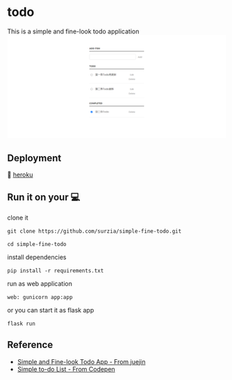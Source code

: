 # todo
This is a simple and fine-look todo application
![](./asserts/cover.png)

## Deployment

:rocket: [heroku](https://simple-fine-todo.herokuapp.com/)

## Run it on your :computer:
clone it
```shell script
git clone https://github.com/surzia/simple-fine-todo.git
```
```shell script
cd simple-fine-todo
```
install dependencies
```shell script
pip install -r requirements.txt
```
run as web application
```shell script
web: gunicorn app:app
```
or you can start it as flask app
```shell script
flask run
```

## Reference
- [Simple and Fine-look Todo App - From juejin](https://juejin.cn/post/6984787198499356680)
- [Simple to-do List - From Codepen](https://codepen.io/jaballadares/pen/Hwebq)